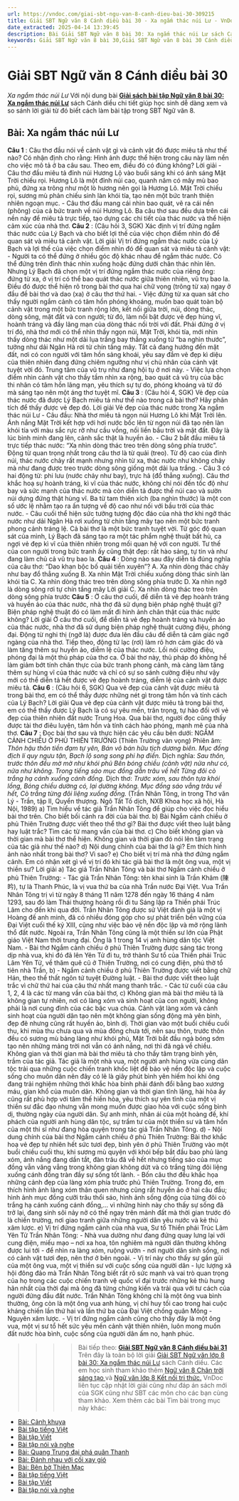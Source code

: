 ```yaml
---
url: https://vndoc.com/giai-sbt-ngu-van-8-canh-dieu-bai-30-309215
title: Giải SBT Ngữ văn 8 Cánh diều bài 30 - Xa ngắm thác núi Lư - VnDoc.com
date_extracted: 2025-04-14 13:39:45
description: Bài Giải SBT Ngữ văn 8 bài 30: Xa ngắm thác núi Lư sách Cánh diều có đáp án chi tiết cho các bạn cùng tham khảo.
keywords: Giải SBT Ngữ văn 8 bài 30,Giải SBT Ngữ văn 8 bài 30 Cánh diều,Giải sách bài tập Ngữ văn CD lớp 8,Ngữ văn lớp 8 Cánh diều,giải bài tập ngữ văn lớp 8,bài Xa ngắm thác núi Lư,soạn bài ngữ văn 8,ôn tập ngữ văn 8
---
```


# Giải SBT Ngữ văn 8 Cánh diều bài 30
 _Xa ngắm thác núi Lư_
Với nội dung bài [**Giải sách bài tập Ngữ văn 8 bài 30: Xa ngắm thác núi Lư**](<https://vndoc.com/giai-sbt-ngu-van-8-canh-dieu-bai-30-309215>) sách Cánh diều chi tiết giúp học sinh dễ dàng xem và so sánh lời giải từ đó biết cách làm bài tập trong SBT Ngữ văn 8.
## Bài: Xa ngắm thác núi Lư
**Câu 1** : Câu thơ đầu nói về cảnh vật gì và cảnh vật đó được miêu tả như thế nào? Có nhận định cho rằng: Hình ảnh được thể hiện trong câu này làm nền cho việc mô tả ở ba câu sau. Theo em, điều đó có đúng không?
Lời giải
\- Câu thơ đầu miêu tả đỉnh núi Hương Lộ vào buổi sáng khi có ánh sáng Mặt Trời chiếu rọi. Hương Lô là một đỉnh núi cao, quanh năm có mây mù bao phủ, đứng xa trông như một lò hương nên gọi là Hương Lô. Mặt Trời chiếu rọi, sương mù phản chiếu sinh làn khói tía, tạo nên một bức tranh thiên nhiên ngoạn mục.
\- Câu thơ đầu mang cái nhìn bao quát, vẽ ra cái nền \(phông\) của cả bức tranh về núi Hương Lô. Ba câu thơ sau đều dựa trên cái nền này để miêu tả trực tiếp, tạo dựng các chi tiết của thác nước và thể hiện cảm xúc của nhà thơ.
**Câu 2** : \(Câu hỏi 3, SGK\) Xác định vị trí đứng ngắm thác nước của Lý Bạch và cho biết lợi thế của việc chọn điểm nhìn đó để quan sát và miêu tả cảnh vật.
Lời giải
Vị trí đứng ngắm thác nước của Lý Bạch và lợi thế của việc chọn điểm nhìn đó để quan sát và miêu tả cảnh vật:
\- Người ta có thể đứng ở nhiều góc độ khác nhau để ngắm thác nước. Có thể đứng trên đỉnh thác nhìn xuống hoặc đứng dưới chân thác nhìn lên. Nhưng Lý Bạch đã chọn một vị trí đứng ngắm thác nước của riêng ông: đứng từ xa, ở vị trí có thể bao quát thác nước giữa thiên nhiên, vũ trụ bao la. Điều đó được thể hiện rõ trong bài thơ qua hai chữ vọng \(trông từ xa\) ngay ở đầu đề bài thơ và dao \(xa\) ở câu thơ thứ hai.
\- Việc đứng từ xa quan sát cho thấy người ngắm cảnh có tâm hồn phóng khoáng, muốn bao quát toàn bộ cảnh vật trong một bức tranh rộng lớn, kết nối giữa trời, núi, dòng thác, dòng sông, mặt đất và con người; từ đó, làm nổi bật được vẻ đẹp hùng vĩ, hoành tráng và đầy lãng mạn của dòng thác nối trời với đất. Phải đứng ở vị trí đó, nhà thơ mới có thể nhìn thấy ngọn núi, Mặt Trời, khói tía, mới nhìn thấy dòng thác như một dải lụa trắng bay thẳng xuống từ “ba nghìn thước”, tưởng như dải Ngân Hà rơi từ chín tầng mây. Tất cả đang hướng đến mặt đất, nơi có con người với tâm hồn sảng khoái, yêu say đắm vẻ đẹp kì diệu của thiên nhiên đang đứng chiêm ngưỡng như vị chủ nhân của cảnh vật tuyệt vời đó. Trung tâm của vũ trụ như đang hội tụ ở nơi này.
\- Việc lựa chọn điểm nhìn cảnh vật cho thấy tầm nhìn xa rộng, bao quát cả vũ trụ của bậc thi nhân có tâm hồn lãng mạn, yêu thích sự tự do, phóng khoáng và từ đó mà sáng tạo nên một áng thơ tuyệt mĩ.
**Câu 3** : \(Câu hỏi 4, SGK\) Vẻ đẹp của thác nước đã được Lý Bạch miêu tả như thế nào trong cả bài thơ? Hãy phân tích để thấy được vẻ đẹp đó.
Lời giải
Vẻ đẹp của thác nước trong Xa ngắm thác núi Lư
\- Câu đầu: Nhà thơ miêu tả ngọn núi Hương Lô khi Mặt Trời lên. Ánh nắng Mặt Trời kết hợp với hơi nước bốc lên từ ngọn núi đã tạo nên làn khói tía với màu sắc rực rỡ như cầu vồng, nối liền bầu trời và mặt đất. Đây là lúc bình minh đang lên, cảnh sắc thật là huyền ảo.
\- Câu 2 bắt đầu miêu tả trực tiếp thác nước: “Xa nhìn dòng thác treo trên dòng sông phía trước”. Động từ quan trọng nhất trong câu thơ là từ quải \(treo\). Từ độ cao của đỉnh núi, thác nước chảy rất mạnh nhưng nhìn từ xa, thác nước như không chảy mà như đang được treo trước dòng sông giống một dải lụa trắng.
\- Câu 3 có hai động từ: phi lưu \(nước chảy như bay\), trực hả \(đổ thẳng xuống\). Câu thơ khắc hoạ sự hoành tráng, kì vĩ của thác nước, không chỉ nói đến tốc độ như bay và sức mạnh của thác nước mà còn diễn tả được thế núi cao và sườn núi dựng đứng thật hùng vĩ. Ba từ tam thiên xích \(ba nghìn thước\) là một con số ước lệ nhằm tạo ra ấn tượng về độ cao như nối với bầu trời của thác nước.
\- Câu cuối thể hiện sức tưởng tượng độc đáo của nhà thơ khi ngỡ thác nước như dải Ngân Hà rơi xuống từ chín tầng mây tạo nên một bức tranh phong cảnh tráng lệ.
Cả bài thơ là một bức tranh tuyệt vời. Từ góc độ quan sát của mình, Lý Bạch đã sáng tạo ra một tác phẩm nghệ thuật bất hủ, ca ngợi vẻ đẹp kì vĩ của thiên nhiên trong mối quan hệ với con người. Tư thế của con người trong bức tranh ấy cũng thật đẹp: rất hào sảng, tự tin và như đang làm chủ cả vũ trụ bao la.
**Câu 4** : Dòng nào sau đây diễn tả đúng nghĩa của câu thơ: “Dao khan bộc bố quải tiền xuyên”?
A. Xa nhìn dòng thác chảy như bay đổ thẳng xuống
B. Xa nhìn Mặt Trời chiếu xuống dòng thác sinh làn khói tía
C. Xa nhìn dòng thác treo trên dòng sông phía trước
D. Xa nhìn ngỡ là dòng sông rơi tự chín tầng mây
Lời giải
C. Xa nhìn dòng thác treo trên dòng sông phía trước
**Câu 5** : Ở câu thơ cuối, để diễn tả vẻ đẹp hoành tráng và huyền ảo của thác nước, nhà thơ đã sử dụng biện pháp nghệ thuật gì? Biện pháp nghệ thuật đó có làm mất đi hình ảnh chân thật của thác nước không?
Lời giải
Ở câu thơ cuối, để diễn tả vẻ đẹp hoành tráng và huyền ảo của thác nước, nhà thơ đã sử dụng biện pháp nghệ thuật cường điệu, phóng đại. Động từ nghi thị \(ngỡ là\) được đưa lên đầu câu để diễn tả cảm giác ngỡ ngàng của nhà thơ. Tiếp theo, động từ lạc \(rơi\) làm rõ hơn cảm giác đó và làm tăng thêm sự huyền ảo, diễm lệ của thác nước.
Lối nói cường điệu, phóng đại là một thủ pháp của thơ ca. Ở bài thơ này, thủ pháp đó không hề làm giảm bớt tính chân thực của bức tranh phong cảnh, mà càng làm tăng thêm sự hùng vĩ của thác nước và chỉ có sự so sánh cường điệu như vậy mới có thể diễn tả hết được vẻ đẹp hoành tráng, diễm lệ của cảnh vật được miêu tả.
**Câu 6** : \(Câu hỏi 6, SGK\) Qua vẻ đẹp của cảnh vật được miêu tả trong bài thơ, em có thể thấy được những nét gì trong tâm hồn và tính cách của Lý Bạch?
Lời giải
Qua vẻ đẹp của cảnh vật được miêu tả trong bài thơ, em có thể thấy được Lý Bạch là có sự yêu mến, trân trọng, tự hào đối với vẻ đẹp của thiên nhiên đất nước Trung Hoa. Qua bài thơ, người đọc cũng thấy được tài thơ điêu luyện, tâm hồn và tính cách hào phóng, mạnh mẽ của nhà thơ.
**Câu 7** : Đọc bài thơ sau và thực hiện các yêu cầu bên dưới:
NGẮM CẢNH CHIỀU Ở PHỦ THIÊN TRƯỜNG
\(Thiên Trường vãn vọng\)
Phiên âm:
_Thôn hậu thôn tiền đạm tự yên,_
_Bán vô bán hữu tịch dương biên._
_Mục đồng địch lí quy ngưu tận,_
_Bạch lộ song song phi hạ điền._
Dịch nghĩa:
_Sau thôn, trước thôn đều mờ mờ như khói phủ_
 _Bên bóng chiều \(cảnh vật\) nửa như có, nửa như không._
_Trong tiếng sáo mục đồng dẫn trâu về hết_
 _Từng đôi cò trắng hạ cánh xuống cánh đồng._
Dịch thơ:
_Trước xóm, sau thôn tựa khói lồng,_
_Bóng chiều dường có, lại dường không._
_Mục đồng sáo vẳng trâu về hết,_
_Cò trắng từng đôi liệng xuống đồng._
\(Trần Nhân Tông, in trong Thơ văn Lý - Trần, tập II, Quyển thượng. Ngô Tất Tố dịch, NXB Khoa học xã hội, Hà Nội, 1989\)
a\) Tìm hiểu về tác giả Trần Nhân Tông để giúp cho việc đọc hiểu bài thơ trên. Cho biết bối cảnh ra đời của bài thơ.
b\) Bài Ngắm cảnh chiều ở phủ Thiên Trường được viết theo thể thơ gì? Bài thơ được viết theo luật bằng hay luật trắc? Tìm các từ mang vần của bài thơ.
c\) Cho biết không gian và thời gian mà bài thơ thể hiện. Không gian và thời gian đó nói lên tâm trạng của tác giả như thế nào?
d\) Nội dung chính của bài thơ là gì? Em thích hình ảnh nào nhất trong bài thơ? Vì sao?
e\) Cho biết vị trí mà nhà thơ đứng ngắm cảnh. Em có nhận xét gì về vị trí đó khi tác giả bài thơ là một ông vua, một vị thiền sư?
Lời giải
a\) Tác giả Trần Nhân Tông và bài thơ Ngắm cảnh chiều ở phủ Thiên Trường:
\- Tác giả Trần Nhân Tông: tên khai sinh là Trần Khâm \(陳昑\), tự là Thanh Phúc, là vị vua thứ ba của nhà Trần nước Đại Việt. Vua Trần Nhân Tông trị vì từ ngày 8 tháng 11 năm 1278 đến ngày 16 tháng 4 năm 1293, sau đó làm Thái thượng hoàng rồi đi tu Sáng lập ra Thiền phái Trúc Lâm cho đến khi qua đời. Trần Nhân Tông được sử Việt đánh giá là một vị Hoàng đế anh minh, đã có nhiều đóng góp cho sự phát triển bền vững của Đại Việt cuối thế kỷ XIII, cũng như việc bảo vệ nền độc lập và mở rộng lãnh thổ đất nước. Ngoài ra, Trần Nhân Tông cũng là một thiền sư lớn của Phật giáo Việt Nam thời trung đại. Ông là 1 trong 14 vị anh hùng dân tộc Việt Nam.
\- Bài thơ Ngắm cảnh chiều ở phủ Thiên Trường được sáng tác trong dịp nhà vua, khi đó đã lên Yên Tử đi tu, trở thành Sư tổ của Thiền phái Trúc Lâm Yên Tử, về thăm quê cũ ở Thiên Trường, nơi có cung điện, phủ thờ tổ tiên nhà Trần,
b\)
\- Ngắm cảnh chiều ở phủ Thiên Trường được viết bằng chữ Hán, theo thể thất ngôn tứ tuyệt Đường luật.
\- Bài thơ được viết theo luật trắc vì chữ thứ hai của câu thứ nhất mang thanh trắc.
\- Các từ cuối của câu 1, 2, 4 là các từ mang vần của bài thơ,
c\) Không gian mà bài thơ miêu tả là không gian tự nhiên, nơi có làng xóm và sinh hoạt của con người, không phải là nơi cung đình của các bậc vua chúa.
Cảnh vật làng xóm và cảnh sinh hoạt của người dân tạo nên một không gian sống động mà yên bình, đẹp đẽ nhưng cũng rất huyền ảo, bình dị.
Thời gian vào một buổi chiều cuối thu, khi mùa thu chưa qua và mùa đông chưa tới, nên sau thôn, trước thôn đều có sương mù bảng lảng như khói phủ, Mặt Trời bắt đầu ngả bóng sớm tạo nên những mảng trời nơi vẫn có ánh nắng, nơi thì đã ngả về chiều.
Không gian và thời gian mà bài thơ miêu tả cho thấy tâm trạng bình yên, trầm của tác giả. Tác giả là một nhà vua, một người anh hùng vừa cùng dân tộc trải qua những cuộc chiến tranh khốc liệt để bảo vệ nền độc lập và cuộc sống cho muôn dân nên đây có lẽ là giây phút bình yên hiếm hoi khi ông đang trải nghiệm những thời khắc hòa bình phải đánh đổi bằng bao xương máu, gian khổ của muôn dân. Không gian và thời gian tĩnh lặng, hài hòa ấy cũng rất phù hợp với tâm thế hiền hòa, yêu thích sự yên tĩnh của một vị thiền sư đắc đạo nhưng vẫn mong muốn được giao hòa với cuộc sống bình dị, thường ngày của người dân.
Sự anh minh, nhân ái của một hoàng đế, khí phách của người anh hùng dân tộc, sự trầm tư của một thiền sư và tâm hồn của một thi sĩ như đang hòa quyện trong tác giả Trần Nhân Tông.
d\)
\- Nội dung chính của bài thơ Ngắm cảnh chiều ở phủ Thiên Trường: Bài thơ khắc hoạ vẻ đẹp tự nhiên hết sức tươi đẹp, bình yên ở phủ Thiên Trường vào một buổi chiều cuối thu, khi sương mù quyện với khói bếp bắt đầu bao phủ làng xóm, ánh nắng đang dần tắt, đàn trâu đã về hết nhưng tiếng sáo của mục đồng vẫn văng vẳng trong không gian không dứt và cò trắng từng đôi liệng xuống cánh đồng tràn đầy sự sống tốt lành.
\- Bốn câu thơ đều khắc họa những cảnh đẹp của làng xóm phía trước phủ Thiên Trường. Trong đó, em thích hình ảnh làng xóm thân quen nhưng cũng rất huyền ảo ở hai câu đầu; hình ảnh mục đồng cưỡi trâu thổi sáo, hình ảnh sống động của từng đôi cò trắng hạ cánh xuống cánh đồng,... vì những hình này cho thấy sự sống đã trở lại, đang sinh sôi nảy nở có thể ngay trên mảnh đất mà thời gian trước đó là chiến trường, nơi giao tranh giữa những người dân yêu nước và kẻ thù xâm lược.
e\) Vị trí đứng ngắm cảnh của nhà vua, Sư tổ Thiền phái Trúc Lâm Yên Tử Trần Nhân Tông:
\- Nhà vua dường như đang đứng quay lưng lại với cung điện, miếu mạo – nơi xa hoa, tôn nghiêm mà người dân thường không được lui tới - để nhìn ra làng xóm, ruộng vườn - nơi người dân sinh sống, nơi có cảnh vật tươi đẹp, nên thơ ở bên ngoài.
\- Vị trí này cho thấy sự gần gũi của một ông vua, một vị thiền sư với cuộc sống của người dân - lực lượng xã hội đông đảo mà Trần Nhân Tông biết rất rõ sức mạnh và vai trò quan trọng của họ trong các cuộc chiến tranh vệ quốc vĩ đại trước những kẻ thù hung hãn nhất của thời đại mà ông đã từng chứng kiến và trải qua với tư cách của người đứng đầu đất nước. Trần Nhân Tông không chỉ là một ông vua bình thường, ông còn là một ông vua anh hùng, vị chỉ huy tối cao trong hai cuộc kháng chiến lần thứ hai và lần thứ ba của Đại Việt chống quân Mông - Nguyên xâm lược.
\- Vị trí đứng ngắm cảnh cũng cho thấy đây là một ông vua, một vị sư tổ hết sức yêu mến cảnh vật thiên nhiên, luôn mong muốn đất nước hòa bình, cuộc sống của người dân ấm no, hạnh phúc.
>>>> Bài tiếp theo: **[Giải SBT Ngữ văn 8 Cánh diều bài 31](<https://vndoc.com/giai-sbt-ngu-van-8-canh-dieu-bai-31-309217>)**
Trên đây là toàn bộ lời giải [Giải SBT Ngữ văn lớp 8 bài 30: Xa ngắm thác núi Lư](<https://vndoc.com/giai-sbt-ngu-van-8-canh-dieu-bai-30-309215>) sách Cánh diều. Các em học sinh tham khảo thêm [Ngữ văn 8 Chân trời sáng tạo ](<https://vndoc.com/ngu-van-8-chan-troi-sang-tao>)và [Ngữ văn lớp 8 Kết nối tri thức.](<https://vndoc.com/ngu-van-8-ket-noi-tri-thuc>) VnDoc liên tục cập nhật lời giải cũng như đáp án sách mới của SGK cũng như SBT các môn cho các bạn cùng tham khảo.
Xem thêm các bài Tìm bài trong mục này khác:
  * [Bài: Cảnh khuya](</giai-sbt-ngu-van-8-canh-dieu-bai-31-309217>)
  * [Bài tập tiếng Việt](</giai-sbt-ngu-van-8-canh-dieu-bai-32-309218>)
  * [Bài tập Viết](</giai-sbt-ngu-van-8-canh-dieu-bai-33-309223>)
  * [Bài tập nói và nghe](</giai-sbt-ngu-van-8-canh-dieu-bai-34-309227>)
  * [Bài: Quang Trung đại phá quân Thanh](</giai-sbt-ngu-van-8-canh-dieu-bai-35-309280>)
  * [Bài: Đánh nhau với cối xay gió](</giai-sbt-ngu-van-8-canh-dieu-bai-36-309281>)
  * [Bài: Bên bờ Thiên Mạc](</giai-sbt-ngu-van-8-canh-dieu-bai-37-309283>)
  * [Bài tập tiếng Việt](</giai-sbt-ngu-van-8-canh-dieu-bai-38-309284>)
  * [Bài tập Viết](</giai-sbt-ngu-van-8-canh-dieu-bai-39-309285>)
  * [Bài tập nói và nghe](</giai-sbt-ngu-van-8-canh-dieu-bai-40-309289>)

